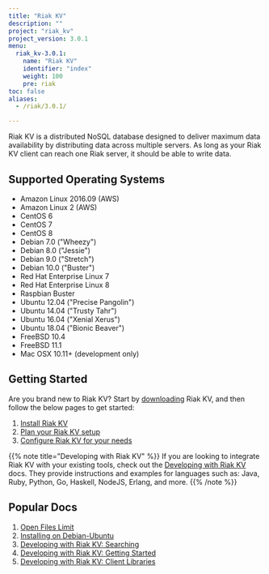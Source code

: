 ```yaml
---
title: "Riak KV"
description: ""
project: "riak_kv"
project_version: 3.0.1
menu:
  riak_kv-3.0.1:
    name: "Riak KV"
    identifier: "index"
    weight: 100
    pre: riak
toc: false
aliases:
  - /riak/3.0.1/

---
```


[aboutenterprise]: https://www.tiot.jp/en/about-us/contact-us/
[config index]: {{<baseurl>}}riak/kv/3.0.1/configuring
[downloads]: {{<baseurl>}}riak/kv/3.0.1/downloads/
[install index]: {{<baseurl>}}riak/kv/3.0.1/setup/installing/
[plan index]: {{<baseurl>}}riak/kv/3.0.1/setup/planning
[perf open files]: {{<baseurl>}}riak/kv/3.0.1/using/performance/open-files-limit
[install debian & ubuntu]: {{<baseurl>}}riak/kv/3.0.1/setup/installing/debian-ubuntu
[usage search]: {{<baseurl>}}riak/kv/3.0.1/developing/usage/search
[getting started]: {{<baseurl>}}riak/kv/3.0.1/developing/getting-started
[dev client libraries]: {{<baseurl>}}riak/kv/3.0.1/developing/client-libraries



Riak KV is a distributed NoSQL database designed to deliver maximum data availability by distributing data across multiple servers. As long as your Riak KV client can reach one Riak server, it should be able to write data.

## Supported Operating Systems

- Amazon Linux 2016.09 (AWS)
- Amazon Linux 2 (AWS)
- CentOS 6
- CentOS 7
- CentOS 8
- Debian 7.0 ("Wheezy")
- Debian 8.0 ("Jessie")
- Debian 9.0 ("Stretch")
- Debian 10.0 ("Buster")
- Red Hat Enterprise Linux 7
- Red Hat Enterprise Linux 8
- Raspbian Buster
- Ubuntu 12.04 ("Precise Pangolin")
- Ubuntu 14.04 ("Trusty Tahr")
- Ubuntu 16.04 ("Xenial Xerus")
- Ubuntu 18.04 ("Bionic Beaver")
- FreeBSD 10.4
- FreeBSD 11.1
- Mac OSX 10.11+ (development only)

## Getting Started

Are you brand new to Riak KV? Start by [downloading][downloads] Riak KV, and then follow the below pages to get started:

1. [Install Riak KV][install index]
2. [Plan your Riak KV setup][plan index]
3. [Configure Riak KV for your needs][config index]

{{% note title="Developing with Riak KV" %}}
If you are looking to integrate Riak KV with your existing tools, check out the [Developing with Riak KV]({{<baseurl>}}riak/kv/3.0.1/developing) docs. They provide instructions and examples for languages such as: Java, Ruby, Python, Go, Haskell, NodeJS, Erlang, and more.
{{% /note %}}

## Popular Docs

1. [Open Files Limit][perf open files]
2. [Installing on Debian-Ubuntu][install debian & ubuntu]
3. [Developing with Riak KV: Searching][usage search]
4. [Developing with Riak KV: Getting Started][getting started]
5. [Developing with Riak KV: Client Libraries][dev client libraries]




